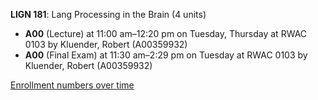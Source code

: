**LIGN 181**: Lang Processing in the Brain (4 units)

- **A00** (Lecture) at 11:00 am–12:20 pm on Tuesday, Thursday at RWAC 0103 by Kluender, Robert (A00359932)
- **A00** (Final Exam) at 11:30 am–2:29 pm on Tuesday at RWAC 0103 by Kluender, Robert (A00359932)

[Enrollment numbers over time](./LIGN181.tsv)
